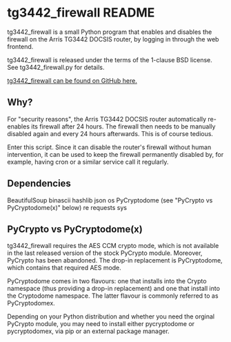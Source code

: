 tg3442_firewall README
======================

tg3442_firewall is a small Python program that enables and disables the firewall
on the Arris TG3442 DOCSIS router, by logging in through the web frontend.

tg3442_firewall is released under the terms of the 1-clause BSD license.
See tg3442_firewall.py for details.

[tg3442_firewall can be found on GitHub here.](https://github.com/DrMcCoy/tg3442_firewall)

Why?
----

For "security reasons", the Arris TG3442 DOCSIS router automatically re-enables
its firewall after 24 hours. The firewall then needs to be manually disabled
again and every 24 hours afterwards. This is of course tedious.

Enter this script. Since it can disable the router's firewall without human
intervention, it can be used to keep the firewall permanently disabled by,
for example, having cron or a similar service call it regularly.

Dependencies
------------

BeautifulSoup
binascii
hashlib
json
os
PyCryptodome (see "PyCrypto vs PyCryptodome(x)" below)
re
requests
sys

PyCrypto vs PyCryptodome(x)
---------------------------

tg3442_firewall requires the AES CCM crypto mode, which is not available in
the last released version of the stock PyCrypto module. Moreover, PyCrypto
has been abandoned. The drop-in replacement is PyCryptodome, which contains
that required AES mode.

PyCryptodome comes in two flavours: one that installs into the Crypto
namespace (thus providing a drop-in replacement) and one that install
into the Cryptodome namespace. The latter flavour is commonly referred to
as PyCryptodomex.

Depending on your Python distribution and whether you need the orginal
PyCrypto module, you may need to install either pycryptodome or
pycryptodomex, via pip or an external package manager.
